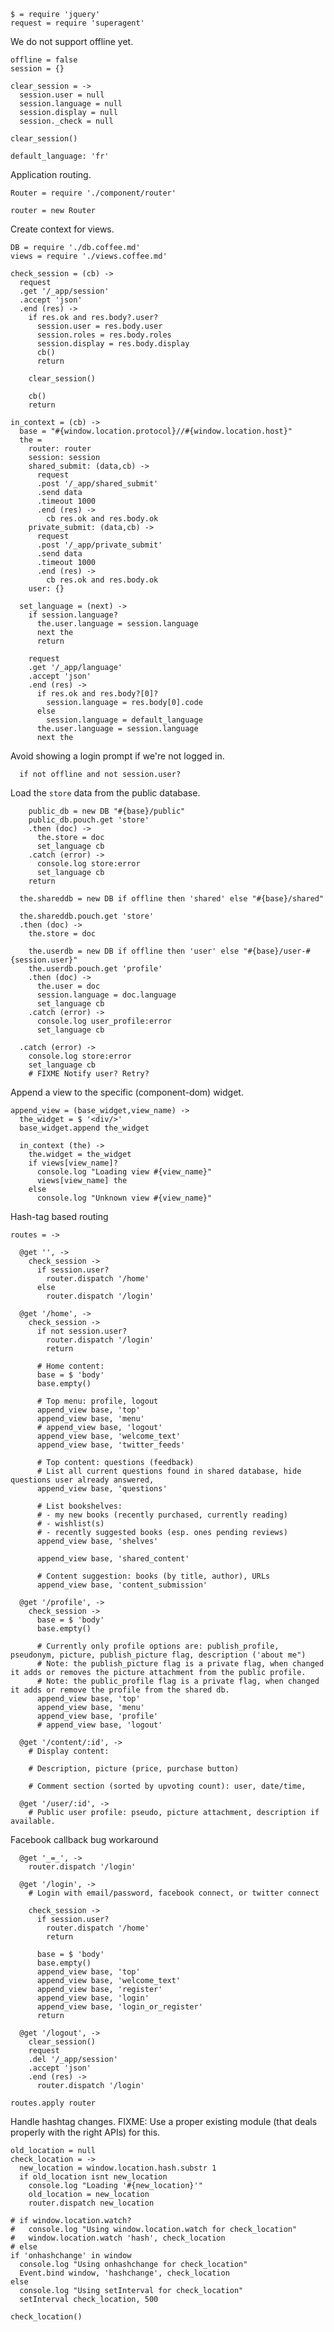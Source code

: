     $ = require 'jquery'
    request = require 'superagent'

We do not support offline yet.

    offline = false
    session = {}

    clear_session = ->
      session.user = null
      session.language = null
      session.display = null
      session._check = null

    clear_session()

    default_language: 'fr'

Application routing.

    Router = require './component/router'

    router = new Router

Create context for views.

    DB = require './db.coffee.md'
    views = require './views.coffee.md'

    check_session = (cb) ->
      request
      .get '/_app/session'
      .accept 'json'
      .end (res) ->
        if res.ok and res.body?.user?
          session.user = res.body.user
          session.roles = res.body.roles
          session.display = res.body.display
          cb()
          return

        clear_session()

        cb()
        return

    in_context = (cb) ->
      base = "#{window.location.protocol}//#{window.location.host}"
      the =
        router: router
        session: session
        shared_submit: (data,cb) ->
          request
          .post '/_app/shared_submit'
          .send data
          .timeout 1000
          .end (res) ->
            cb res.ok and res.body.ok
        private_submit: (data,cb) ->
          request
          .post '/_app/private_submit'
          .send data
          .timeout 1000
          .end (res) ->
            cb res.ok and res.body.ok
        user: {}

      set_language = (next) ->
        if session.language?
          the.user.language = session.language
          next the
          return

        request
        .get '/_app/language'
        .accept 'json'
        .end (res) ->
          if res.ok and res.body?[0]?
            session.language = res.body[0].code
          else
            session.language = default_language
          the.user.language = session.language
          next the

Avoid showing a login prompt if we're not logged in.

      if not offline and not session.user?

Load the `store` data from the public database.

        public_db = new DB "#{base}/public"
        public_db.pouch.get 'store'
        .then (doc) ->
          the.store = doc
          set_language cb
        .catch (error) ->
          console.log store:error
          set_language cb
        return

      the.shareddb = new DB if offline then 'shared' else "#{base}/shared"

      the.shareddb.pouch.get 'store'
      .then (doc) ->
        the.store = doc

        the.userdb = new DB if offline then 'user' else "#{base}/user-#{session.user}"
        the.userdb.pouch.get 'profile'
        .then (doc) ->
          the.user = doc
          session.language = doc.language
          set_language cb
        .catch (error) ->
          console.log user_profile:error
          set_language cb

      .catch (error) ->
        console.log store:error
        set_language cb
        # FIXME Notify user? Retry?

Append a view to the specific (component-dom) widget.

    append_view = (base_widget,view_name) ->
      the_widget = $ '<div/>'
      base_widget.append the_widget

      in_context (the) ->
        the.widget = the_widget
        if views[view_name]?
          console.log "Loading view #{view_name}"
          views[view_name] the
        else
          console.log "Unknown view #{view_name}"

Hash-tag based routing

    routes = ->

      @get '', ->
        check_session ->
          if session.user?
            router.dispatch '/home'
          else
            router.dispatch '/login'

      @get '/home', ->
        check_session ->
          if not session.user?
            router.dispatch '/login'
            return

          # Home content:
          base = $ 'body'
          base.empty()

          # Top menu: profile, logout
          append_view base, 'top'
          append_view base, 'menu'
          # append_view base, 'logout'
          append_view base, 'welcome_text'
          append_view base, 'twitter_feeds'

          # Top content: questions (feedback)
          # List all current questions found in shared database, hide questions user already answered,
          append_view base, 'questions'

          # List bookshelves:
          # - my new books (recently purchased, currently reading)
          # - wishlist(s)
          # - recently suggested books (esp. ones pending reviews)
          append_view base, 'shelves'

          append_view base, 'shared_content'

          # Content suggestion: books (by title, author), URLs
          append_view base, 'content_submission'

      @get '/profile', ->
        check_session ->
          base = $ 'body'
          base.empty()

          # Currently only profile options are: publish_profile, pseudonym, picture, publish_picture flag, description ('about me")
          # Note: the publish_picture flag is a private flag, when changed it adds or removes the picture attachment from the public profile.
          # Note: the public_profile flag is a private flag, when changed it adds or remove the profile from the shared db.
          append_view base, 'top'
          append_view base, 'menu'
          append_view base, 'profile'
          # append_view base, 'logout'

      @get '/content/:id', ->
        # Display content:

        # Description, picture (price, purchase button)

        # Comment section (sorted by upvoting count): user, date/time,

      @get '/user/:id', ->
        # Public user profile: pseudo, picture attachment, description if available.

Facebook callback bug workaround

      @get '_=_', ->
        router.dispatch '/login'

      @get '/login', ->
        # Login with email/password, facebook connect, or twitter connect

        check_session ->
          if session.user?
            router.dispatch '/home'
            return

          base = $ 'body'
          base.empty()
          append_view base, 'top'
          append_view base, 'welcome_text'
          append_view base, 'register'
          append_view base, 'login'
          append_view base, 'login_or_register'
          return

      @get '/logout', ->
        clear_session()
        request
        .del '/_app/session'
        .accept 'json'
        .end (res) ->
          router.dispatch '/login'

    routes.apply router

Handle hashtag changes.
FIXME: Use a proper existing module (that deals properly with the right APIs) for this.

    old_location = null
    check_location = ->
      new_location = window.location.hash.substr 1
      if old_location isnt new_location
        console.log "Loading '#{new_location}'"
        old_location = new_location
        router.dispatch new_location

    # if window.location.watch?
    #   console.log "Using window.location.watch for check_location"
    #   window.location.watch 'hash', check_location
    # else
    if 'onhashchange' in window
      console.log "Using onhashchange for check_location"
      Event.bind window, 'hashchange', check_location
    else
      console.log "Using setInterval for check_location"
      setInterval check_location, 500

    check_location()
